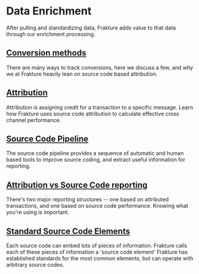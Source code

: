 # Data Enrichment
After pulling and standardizing data, Frakture adds value to that data through our enrichment processing.

## [Conversion methods](enrichment/conversions "Conversion overview")
There are many ways to track conversions, here we discuss a few, and why we at Frakture heavily lean on source code based attribution.

## [Attribution](enrichment/attribution/ "Attribution")
Attribution is assigning credit for a transaction to a specific message.  Learn how Frakture uses source code attribution to calculate effective cross channel performance.

## [Source Code Pipeline](enrichment/pipeline "Source Code Pipeline")
The source code pipeline provides a sequence of automatic and human based tools to improve source coding, and extract useful information for reporting.

## [Attribution vs Source Code reporting](enrichment/attribution/reporting_split "Attribution vs Source Code")
There's two major reporting structures -- one based on attributed transactions, and one based on source code performance.  Knowing what you're using is important.

## [Standard Source Code Elements](enrichment/source_code_elements "Source Code ")
Each source code can embed lots of pieces of information.  Frakture calls each of these pieces of information a 'source code element' Frakture has established standards for the most common elements, but can operate with arbitrary source codes.
